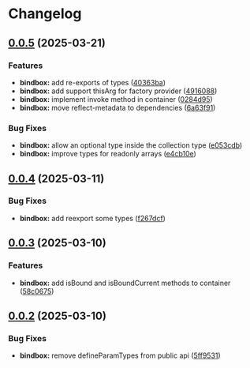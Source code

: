 # Changelog

## [0.0.5](https://github.com/stenin-nikita/bindbox/compare/v0.0.4...v0.0.5) (2025-03-21)


### Features

* **bindbox:** add re-exports of types ([40363ba](https://github.com/stenin-nikita/bindbox/commit/40363bacdb9bd90683641badf1b439da77154856))
* **bindbox:** add support thisArg for factory provider ([4916088](https://github.com/stenin-nikita/bindbox/commit/4916088768615135b24ce35c5e9951329db76905))
* **bindbox:** implement invoke method in container ([0284d95](https://github.com/stenin-nikita/bindbox/commit/0284d95d9a9095bd42ebd322bda3284407226820))
* **bindbox:** move reflect-metadata to dependencies ([6a63f91](https://github.com/stenin-nikita/bindbox/commit/6a63f914de15337f9e81b446583034a8985f2dd3))


### Bug Fixes

* **bindbox:** allow an optional type inside the collection type ([e053cdb](https://github.com/stenin-nikita/bindbox/commit/e053cdbcd6f87dfe4a1e06195d172af306878b2c))
* **bindbox:** improve types for readonly arrays ([e4cb10e](https://github.com/stenin-nikita/bindbox/commit/e4cb10eb2eda5e9262083104979ecc89cbd14f90))

## [0.0.4](https://github.com/stenin-nikita/bindbox/compare/v0.0.3...v0.0.4) (2025-03-11)


### Bug Fixes

* **bindbox:** add reexport some types ([f267dcf](https://github.com/stenin-nikita/bindbox/commit/f267dcf1f315139aee0406334ca793f3c98e647d))

## [0.0.3](https://github.com/stenin-nikita/bindbox/compare/v0.0.2...v0.0.3) (2025-03-10)


### Features

* **bindbox:** add isBound and isBoundCurrent methods to container ([58c0675](https://github.com/stenin-nikita/bindbox/commit/58c06752bfff42bceff1c393a4dd85ad2ab11848))

## [0.0.2](https://github.com/stenin-nikita/bindbox/compare/v0.0.1...v0.0.2) (2025-03-10)


### Bug Fixes

* **bindbox:** remove defineParamTypes from public api ([5ff9531](https://github.com/stenin-nikita/bindbox/commit/5ff953112eb71a791c15cd13f43f27f51ad54e39))
